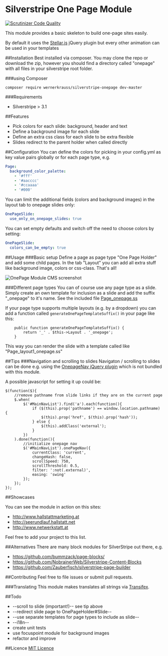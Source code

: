 # Silverstripe One Page Module

[![Scrutinizer Code Quality](https://scrutinizer-ci.com/g/wernerkrauss/silverstripe-onepage/badges/quality-score.png?b=master)](https://scrutinizer-ci.com/g/wernerkrauss/silverstripe-onepage/?branch=master)

This module provides a basic skeleton to build one-page sites easily.

By default it uses the [Stellar.js](http://markdalgleish.com/projects/stellar.js/) jQuery plugin but every other animation can be used in your templates

##Installation
Best installed via composer. You may clone the repo or download the zip, however you should find a directory called "onepage" with all files in your silverstripe root folder.

###using Composer
```
composer require wernerkrauss/silverstripe-onepage dev-master
```

###Requirements
  * Silverstripe > 3.1
  
##Features
  * Pick colors for each slide: background, header and text
  * Define a background image for each slide
  * Define an extra css class for each slide to be extra flexible
  * Slides redirect to the parent holder when called directly

##Configuration
You can define the colors for picking in your config.yml as key value pairs globally or for each page type, e.g.

```yml
Page:
  background_color_palette: 
    - '#fff'
    - '#aacccc'
    - '#ccaaaa'
    - '#000'
```

You can limit the additional fields (colors and background images) in the layout tab to onepage slides only:
 
```yml
OnePageSlide:
  use_only_on_onepage_slides: true
```

You can set empty defaults and switch off the need to choose colors by setting:

```yml
OnePageSlide:
  colors_can_be_empty: true
```

##Usage
###Basic setup
Define a page as page type "One Page Holder" and add some child pages.
In the tab "Layout" you can add all extra stuff like background image, colors or css-class. That's all!

![OnePage Module CMS screenshot](https://github.com/wernerkrauss/silverstripe-onepage/blob/master/docs/images/onepage-screenshot-cms.jpg)

###Different page types
You can of course use any page type as a slide. Simply create an own template for inclusion as a slide and add the suffix "_onepage" to it's name. 
See the included file [Page_onepage.ss](templates/Includes/Page_onepage.ss)

If your page type supports multiple layouts (e.g. by a dropdown) you can add a function called `generateOnePageTemplateSuffix()` in your page like this:

```
	public function generateOnePageTemplateSuffix() {
		return '_' . $this->Layout . '_onepage';
	}
```

This way you can render the slide with a template called like "Page_layout1_onepage.ss"

##Tips
###Navigation and scrolling to slides
Navigaton / scrolling to slides can be done e.g. using the [OnepageNav jQuery plugin](http://github.com/davist11/jQuery-One-Page-Nav) which is not bundled with this module.

A possible javascript for setting it up could be:
```
$(function($){
    //remove pathname from slide links if they are on the current page
    $.when(
        $('#MainNavList').find('a').each(function(){
            if ($(this).prop('pathname') == window.location.pathname) {
                $(this).prop('href', $(this).prop('hash'));
            } else {
                $(this).addClass('external');
            }
        })
    ).done(function(){
        //initialize onepage nav
        $('#MainNavList').onePageNav({
            currentClass: 'current',
            changeHash: false,
            scrollSpeed: 750,
            scrollThreshold: 0.5,
            filter: ':not(.external)',
            easing: 'swing'
        });
    });
});
```

##Showcases

You can see the module in action on this sites:
  - http://www.hallstattmarketing.at
  - http://seerundlauf.hallstatt.net
  - http://www.netwerkstatt.at
  
Feel free to add your project to this list.
  
##Alternatives
There are many block modules for SilverStripe out there, e.g.

  - https://github.com/bummzack/page-blocks/
  - https://github.com/NobrainerWeb/Silverstripe-Content-Blocks
  - https://github.com/Zauberfisch/silverstripe-page-builder


##Contributing
Feel free to file issues or submit pull requests.

###Translating
This module makes translates all strings via [Transifex](https://www.transifex.com/projects/p/silverstripe-onepage/).



##Todo
  * --scroll to slide (important!)-- see tip above
  * --redirect slide page to OnePageHolder#Slide--
  * --use separate templates for page types to include as slide--
  * --i18n--
  * create unit tests
  * use focuspoint module for background images
  * refactor and improve

##Licence
[MIT Licence](LICENSE)

